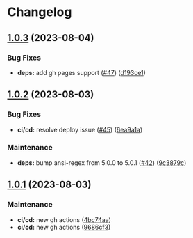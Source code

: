# Changelog

## [1.0.3](https://github.com/lakto/365/compare/v1.0.2...v1.0.3) (2023-08-04)


### Bug Fixes

* **deps:** add gh pages support ([#47](https://github.com/lakto/365/issues/47)) ([d193ce1](https://github.com/lakto/365/commit/d193ce1a971f11845210e11bd8525398abcc038a))

## [1.0.2](https://github.com/lakto/365/compare/v1.0.1...v1.0.2) (2023-08-03)


### Bug Fixes

* **ci/cd:** resolve deploy issue ([#45](https://github.com/lakto/365/issues/45)) ([6ea9a1a](https://github.com/lakto/365/commit/6ea9a1a7755c7f09119672ac87747c412f229447))


### Maintenance

* **deps:** bump ansi-regex from 5.0.0 to 5.0.1 ([#42](https://github.com/lakto/365/issues/42)) ([9c3879c](https://github.com/lakto/365/commit/9c3879c23f7608b9ad80b69b7a876c8ea800ab63))

## [1.0.1](https://github.com/lakto/365/compare/v1.0.0...v1.0.1) (2023-08-03)


### Maintenance

* **ci/cd:** new gh actions ([4bc74aa](https://github.com/lakto/365/commit/4bc74aa4913cab8b976e35db8c9c3101e9dde0c8))
* **ci/cd:** new gh actions ([9686cf3](https://github.com/lakto/365/commit/9686cf376d94d6a0789c2fffdd26700a2f9b3c28))
